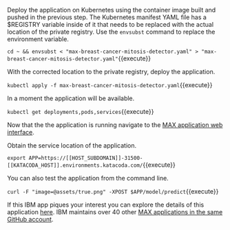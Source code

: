 Deploy the application on Kubernetes using the container image built and pushed in the previous step. The Kubernetes manifest YAML file has a $REGISTRY variable inside of it that needs to be replaced with the actual location of the private registry. Use the `envsubst` command to replace the environment variable.

`cd ~ && envsubst < "max-breast-cancer-mitosis-detector.yaml" > "max-breast-cancer-mitosis-detector.yaml"`{{execute}}

With the corrected location to the private registry, deploy the application.

`kubectl apply -f max-breast-cancer-mitosis-detector.yaml`{{execute}}

In a moment the application will be available.

`kubectl get deployments,pods,services`{{execute}}

Now that the the application is running navigate to the [MAX application web interface](https://[[HOST_SUBDOMAIN]]-31500-[[KATACODA_HOST]].environments.katacoda.com/).

Obtain the service location of the application.

`export APP=https://[[HOST_SUBDOMAIN]]-31500-[[KATACODA_HOST]].environments.katacoda.com/`{{execute}}

You can also test the application from the command line.

`curl -F "image=@assets/true.png" -XPOST $APP/model/predict`{{execute}}

If this IBM app piques your interest you can explore the details of this application [here](https://github.com/IBM/MAX-Breast-Cancer-Mitosis-Detector). IBM maintains over 40 other [MAX applications in the same GitHub account](https://github.com/search?q=org%3AIBM+MAX&unscoped_q=MAX).
